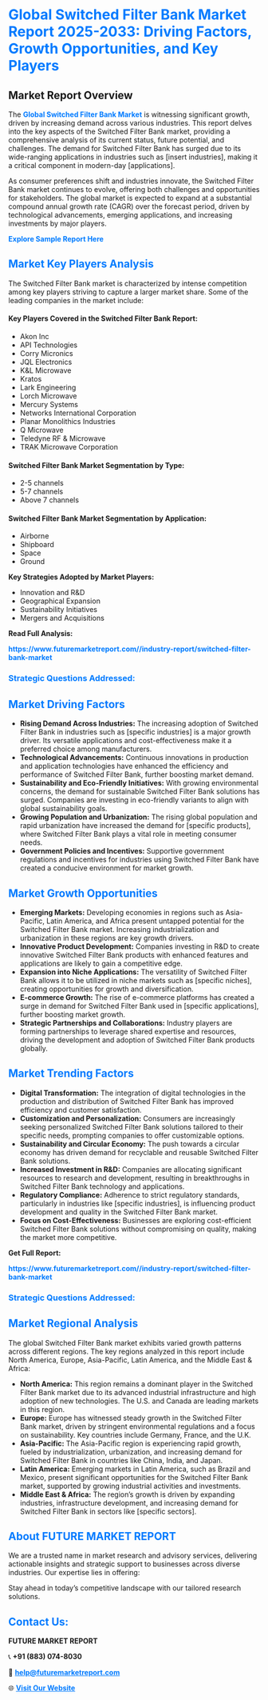 <h1 style="color: #007BFF;">Global Switched Filter Bank Market Report 2025-2033: Driving Factors, Growth Opportunities, and Key Players</h1>

<section id="overview">
<h2>Market Report Overview</h2>
<p>The <a href="https://www.futuremarketreport.com//industry-report/switched-filter-bank-market" style="color: #007BFF; text-decoration: none;"><strong>Global Switched Filter Bank Market</strong></a> is witnessing significant growth, driven by increasing demand across various industries. This report delves into the key aspects of the Switched Filter Bank market, providing a comprehensive analysis of its current status, future potential, and challenges. The demand for Switched Filter Bank has surged due to its wide-ranging applications in industries such as [insert industries], making it a critical component in modern-day [applications].</p>
<p>As consumer preferences shift and industries innovate, the Switched Filter Bank market continues to evolve, offering both challenges and opportunities for stakeholders. The global market is expected to expand at a substantial compound annual growth rate (CAGR) over the forecast period, driven by technological advancements, emerging applications, and increasing investments by major players.</p>
</section>

<section id="overview">
<p><a href="https://www.futuremarketreport.com//request-sample/reportId=47414" style="color: #007BFF; text-decoration: none;"><strong>Explore Sample Report Here</strong></a></p>
</section>

<section id="key-players">
<h2 style="color: #007BFF;">Market Key Players Analysis</h2>
<p>The Switched Filter Bank market is characterized by intense competition among key players striving to capture a larger market share. Some of the leading companies in the market include:</p>
<h4>Key Players Covered in the Switched Filter Bank Report:</h4>
<ul><li>Akon Inc</li><li>API Technologies</li><li>Corry Micronics</li><li>JQL Electronics</li><li>K&amp;L Microwave</li><li>Kratos</li><li>Lark Engineering</li><li>Lorch Microwave</li><li>Mercury Systems</li><li>Networks International Corporation</li><li>Planar Monolithics Industries</li><li>Q Microwave</li><li>Teledyne RF &amp; Microwave</li><li>TRAK Microwave Corporation</li></ul>
<h4>Switched Filter Bank Market Segmentation by Type:</h4>
<ul><li>2-5 channels</li><li>5-7 channels</li><li>Above 7 channels</li></ul>

<h4>Switched Filter Bank Market Segmentation by Application:</h4>
<ul><li>Airborne</li><li>Shipboard</li><li>Space</li><li>Ground</li></ul>
<p><strong>Key Strategies Adopted by Market Players:</strong></p>
<ul>
<li>Innovation and R&D</li>
<li>Geographical Expansion</li>
<li>Sustainability Initiatives</li>
<li>Mergers and Acquisitions</li>
</ul>
</section>

<section>
<p><strong>Read Full Analysis: </strong></p><a href="https://www.futuremarketreport.com//industry-report/switched-filter-bank-market" style="color: #007BFF; text-decoration: none;"><strong>https://www.futuremarketreport.com//industry-report/switched-filter-bank-market</strong></a>
<h3 style="color: #007BFF;">Strategic Questions Addressed:</h3>
</section>

<section id="driving-factors">
<h2 style="color: #007BFF;">Market Driving Factors</h2>
<ul>
<li><strong>Rising Demand Across Industries:</strong> The increasing adoption of Switched Filter Bank in industries such as [specific industries] is a major growth driver. Its versatile applications and cost-effectiveness make it a preferred choice among manufacturers.</li>
<li><strong>Technological Advancements:</strong> Continuous innovations in production and application technologies have enhanced the efficiency and performance of Switched Filter Bank, further boosting market demand.</li>
<li><strong>Sustainability and Eco-Friendly Initiatives:</strong> With growing environmental concerns, the demand for sustainable Switched Filter Bank solutions has surged. Companies are investing in eco-friendly variants to align with global sustainability goals.</li>
<li><strong>Growing Population and Urbanization:</strong> The rising global population and rapid urbanization have increased the demand for [specific products], where Switched Filter Bank plays a vital role in meeting consumer needs.</li>
<li><strong>Government Policies and Incentives:</strong> Supportive government regulations and incentives for industries using Switched Filter Bank have created a conducive environment for market growth.</li>
</ul>
</section>

<section id="growth-opportunities">
<h2 style="color: #007BFF;">Market Growth Opportunities</h2>
<ul>
<li><strong>Emerging Markets:</strong> Developing economies in regions such as Asia-Pacific, Latin America, and Africa present untapped potential for the Switched Filter Bank market. Increasing industrialization and urbanization in these regions are key growth drivers.</li>
<li><strong>Innovative Product Development:</strong> Companies investing in R&D to create innovative Switched Filter Bank products with enhanced features and applications are likely to gain a competitive edge.</li>
<li><strong>Expansion into Niche Applications:</strong> The versatility of Switched Filter Bank allows it to be utilized in niche markets such as [specific niches], creating opportunities for growth and diversification.</li>
<li><strong>E-commerce Growth:</strong> The rise of e-commerce platforms has created a surge in demand for Switched Filter Bank used in [specific applications], further boosting market growth.</li>
<li><strong>Strategic Partnerships and Collaborations:</strong> Industry players are forming partnerships to leverage shared expertise and resources, driving the development and adoption of Switched Filter Bank products globally.</li>
</ul>
</section>

<section id="trending-factors">
<h2 style="color: #007BFF;">Market Trending Factors</h2>
<ul>
<li><strong>Digital Transformation:</strong> The integration of digital technologies in the production and distribution of Switched Filter Bank has improved efficiency and customer satisfaction.</li>
<li><strong>Customization and Personalization:</strong> Consumers are increasingly seeking personalized Switched Filter Bank solutions tailored to their specific needs, prompting companies to offer customizable options.</li>
<li><strong>Sustainability and Circular Economy:</strong> The push towards a circular economy has driven demand for recyclable and reusable Switched Filter Bank solutions.</li>
<li><strong>Increased Investment in R&D:</strong> Companies are allocating significant resources to research and development, resulting in breakthroughs in Switched Filter Bank technology and applications.</li>
<li><strong>Regulatory Compliance:</strong> Adherence to strict regulatory standards, particularly in industries like [specific industries], is influencing product development and quality in the Switched Filter Bank market.</li>
<li><strong>Focus on Cost-Effectiveness:</strong> Businesses are exploring cost-efficient Switched Filter Bank solutions without compromising on quality, making the market more competitive.</li>
</ul>
</section>

<section>
<p><strong>Get Full Report: </strong></p><a href="https://www.futuremarketreport.com//industry-report/switched-filter-bank-market" style="color: #007BFF; text-decoration: none;"><strong>https://www.futuremarketreport.com//industry-report/switched-filter-bank-market</strong></a>
<h3 style="color: #007BFF;">Strategic Questions Addressed:</h3>
</section>


<section id="regional-analysis">
<h2 style="color: #007BFF;">Market Regional Analysis</h2>
<p>The global Switched Filter Bank market exhibits varied growth patterns across different regions. The key regions analyzed in this report include North America, Europe, Asia-Pacific, Latin America, and the Middle East & Africa:</p>
<ul>
<li><strong>North America:</strong> This region remains a dominant player in the Switched Filter Bank market due to its advanced industrial infrastructure and high adoption of new technologies. The U.S. and Canada are leading markets in this region.</li>
<li><strong>Europe:</strong> Europe has witnessed steady growth in the Switched Filter Bank market, driven by stringent environmental regulations and a focus on sustainability. Key countries include Germany, France, and the U.K.</li>
<li><strong>Asia-Pacific:</strong> The Asia-Pacific region is experiencing rapid growth, fueled by industrialization, urbanization, and increasing demand for Switched Filter Bank in countries like China, India, and Japan.</li>
<li><strong>Latin America:</strong> Emerging markets in Latin America, such as Brazil and Mexico, present significant opportunities for the Switched Filter Bank market, supported by growing industrial activities and investments.</li>
<li><strong>Middle East & Africa:</strong> The region’s growth is driven by expanding industries, infrastructure development, and increasing demand for Switched Filter Bank in sectors like [specific sectors].</li>
</ul>
</section>

<footer>
<h2 style="color: #007BFF;">About FUTURE MARKET REPORT</h2>
<p>We are a trusted name in market research and advisory services, delivering actionable insights and strategic support to businesses across diverse industries. Our expertise lies in offering:</p>

<p>Stay ahead in today’s competitive landscape with our tailored research solutions.</p>

<h2 style="color: #007BFF;">Contact Us:</h2>
<p><strong>FUTURE MARKET REPORT</strong></p>
<p>📞 <strong>+91 (883) 074-8030</strong></p>
<p>📧 <strong><a href="mailto:help@futuremarketreport.com" style="color: #007BFF;">help@futuremarketreport.com</a></strong></p>
<p>🌐 <strong><a href="https://www.futuremarketreport.com/" style="color: #007BFF;">Visit Our Website</a></strong></p>
</footer>